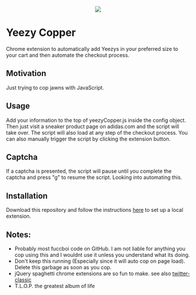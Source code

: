 <p align="center">
  <br />
  <img src="https://raw.githubusercontent.com/artnotfound/yeezy-copper/master/yeezycopper.gif" />
</p>

# Yeezy Copper

Chrome extension to automatically add Yeezys in your preferred size to your cart and then automate the checkout process.

## Motivation

Just trying to cop jawns with JavaScript.

## Usage

Add your information to the top of yeezyCopper.js inside the config object. Then just visit a sneaker product page on adidas.com and the script will take over. The 
script will also load at any step of the checkout process. You can also manually trigger the script by clicking the extension button.

## Captcha

If a captcha is presented, the script will pause until you complete the captcha and press "g" to resume the script. Looking into automating this.

## Installation

Download this repository and follow the instructions [here](https://developer.chrome.com/extensions/getstarted#unpacked) to set up a local extension.

## Notes:

* Probably most fuccboi code on GitHub. I am not liable for anything you cop using this and I wouldnt use it unless you understand what its doing.
* Don't keep this running (Especially since it will auto cop on page load). Delete this garbage as soon as you cop.
* jQuery spaghetti chrome extensions are so fun to make. see also [twitter-classic](https://github.com/artnotfound/twitter-classic)
* T.L.O.P. the greatest album of life
